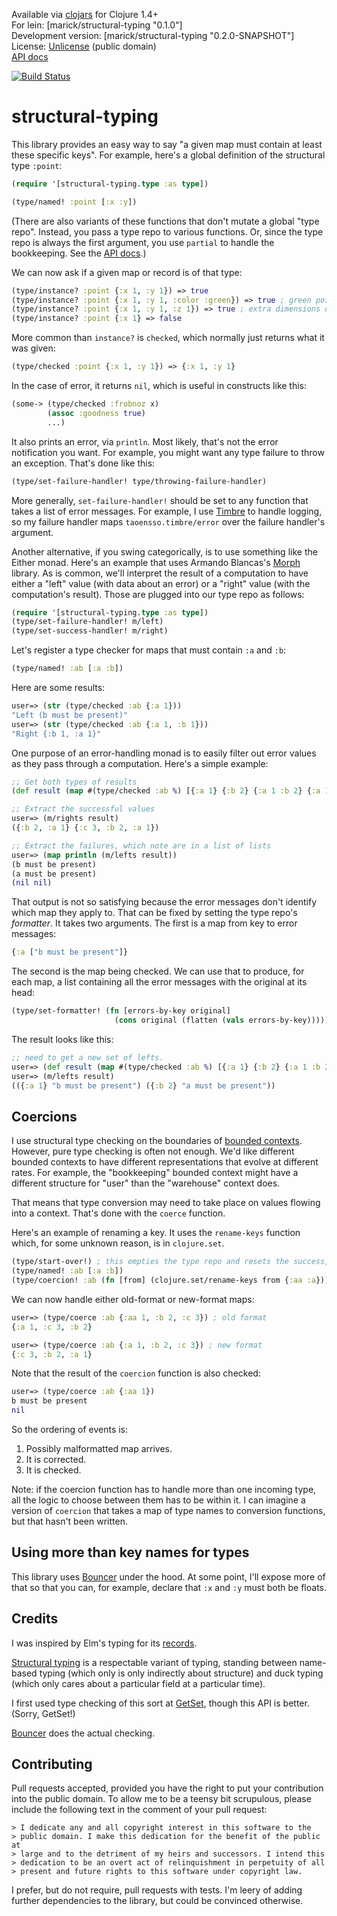 Available via [clojars](https://clojars.org/marick/structural-typing) for Clojure 1.4+  
For lein: [marick/structural-typing "0.1.0"]    
Development version: [marick/structural-typing "0.2.0-SNAPSHOT"]    
License: [Unlicense](http://unlicense.org/) (public domain)        
[API docs](http://marick.github.io/structural-typing/)
 
[![Build Status](https://travis-ci.org/marick/structural-typing.png?branch=master)](https://travis-ci.org/marick/structural-typing)


# structural-typing

This library provides an easy way to say "a given map must contain at
least these specific keys". For example, here's a global definition of the structural type `:point`:

```clojure
(require '[structural-typing.type :as type])

(type/named! :point [:x :y])
```

(There are also variants of these functions that don't mutate a global "type repo". Instead, you pass a type repo to various functions.
Or, since the type repo is always the first argument, you use `partial` to handle the bookkeeping.
See the [API docs](http://marick.github.io/structural-typing/).)


We can now ask if a given map or record is of that type:

```clojure
(type/instance? :point {:x 1, :y 1}) => true
(type/instance? :point {:x 1, :y 1, :color :green}) => true ; green points are points 
(type/instance? :point {:x 1, :y 1, :z 1}) => true ; extra dimensions don't destroy "pointhood"
(type/instance? :point {:x 1} => false
```

More common than `instance?` is `checked`, which normally just returns what it was given:

```clojure
(type/checked :point {:x 1, :y 1}) => {:x 1, :y 1}
```

In the case of error, it returns `nil`, which is useful in constructs like this:

```clojure
(some-> (type/checked :frobnoz x)
        (assoc :goodness true)
        ...)
```

It also prints an error, via `println`. Most likely, that's not the error notification you want.
For example, you might want any type failure to throw an exception. That's done like this:

```clojure 
(type/set-failure-handler! type/throwing-failure-handler)
```

More generally, `set-failure-handler!` should be set to any function that
takes a list of error messages. For example, I use
[Timbre](https://github.com/ptaoussanis/timbre) to handle logging, so my failure handler
maps `taoensso.timbre/error` over the failure handler's argument.

Another alternative, if you swing categorically, is to use something
like the Either monad. Here's an example that uses 
Armando Blancas's [Morph](https://github.com/blancas/morph) library.
As is common, we'll interpret the result of a computation to have
either a "left" value (with data about an error) or a "right" value
(with the computation's result). Those are plugged into our type repo as follows:

```clojure
(require '[structural-typing.type :as type])
(type/set-failure-handler! m/left)
(type/set-success-handler! m/right)
```

Let's register a type checker for maps that must contain `:a` and `:b`:

```clojure
(type/named! :ab [:a :b])
```

Here are some results:
```clojure
user=> (str (type/checked :ab {:a 1}))
"Left (b must be present)"
user=> (str (type/checked :ab {:a 1, :b 1}))
"Right {:b 1, :a 1}"
```

One purpose of an error-handling monad is to easily filter out error values as they pass through a computation. Here's a simple example:

```clojure
;; Get both types of results
(def result (map #(type/checked :ab %) [{:a 1} {:b 2} {:a 1 :b 2} {:a 1 :b 2 :c 3}]))

;; Extract the successful values
user=> (m/rights result)
({:b 2, :a 1} {:c 3, :b 2, :a 1})

;; Extract the failures, which note are in a list of lists
user=> (map println (m/lefts result))
(b must be present)
(a must be present)
(nil nil)
```

That output is not so satisfying because the error messages don't
identify which map they apply to. That can be fixed by setting the
type repo's *formatter*. It takes two arguments. The first is a map
from key to error messages:

```clojure
{:a ["b must be present"]}
```

The second is the map being checked. We can use that to produce, for
each map, a list containing all the error messages with the original at its head:

```clojure
(type/set-formatter! (fn [errors-by-key original]
                       (cons original (flatten (vals errors-by-key)))))
```

The result looks like this:

```clojure
;; need to get a new set of lefts.
user=> (def result (map #(type/checked :ab %) [{:a 1} {:b 2} {:a 1 :b 2} {:a 1 :b 2 :c 3}]))
user=> (m/lefts result)
(({:a 1} "b must be present") ({:b 2} "a must be present"))
```

## Coercions

I use structural type checking on the boundaries of [bounded contexts](http://martinfowler.com/bliki/BoundedContext.html).
However,
pure type checking is often not enough. We'd like different bounded
contexts to have different representations 
that evolve at different rates. For example, the "bookkeeping" bounded context might have a different structure for "user" than the "warehouse" context does.

That means that type
conversion may need to take place on values flowing into a
context. That's done with the `coerce` function.

Here's an example of renaming a key. It uses the `rename-keys` function which, for some unknown reason, is in `clojure.set`.

```clojure
(type/start-over!) ; this empties the type repo and resets the success, failure, and formatter functions.
(type/named! :ab [:a :b])
(type/coercion! :ab (fn [from] (clojure.set/rename-keys from {:aa :a})))
```

We can now handle either old-format or new-format maps:

```clojure
user=> (type/coerce :ab {:aa 1, :b 2, :c 3}) ; old format
{:a 1, :c 3, :b 2}

user=> (type/coerce :ab {:a 1, :b 2, :c 3}) ; new format
{:c 3, :b 2, :a 1}
```

Note that the result of the `coercion` function is also checked:

```clojure
user=> (type/coerce :ab {:aa 1})
b must be present
nil
```

So the ordering of events is:

1. Possibly malformatted map arrives.
2. It is corrected.
3. It is checked.

Note: if the coercion function has to handle more than one incoming
type, all the logic to choose between them has to be within it. I
can imagine a version of `coercion` that takes a map of type names
to conversion functions, but that hasn't been written.

## Using more than key names for types

This library uses [Bouncer](https://github.com/leonardoborges/bouncer)
under the hood. At some point, I'll expose more of that so that you
can, for example, declare that `:x` and `:y` must both be floats.

## Credits

I was inspired by Elm's typing for its [records](http://elm-lang.org/learn/Records.elm).

[Structural typing](http://en.wikipedia.org/wiki/Structural_type_system) is a respectable variant of typing, standing between name-based typing (which only is only indirectly about structure) and duck typing (which only cares about a particular field at a particular time). 

I first used type checking of this sort at
[GetSet](http://getset.com), though this API is better. (Sorry,
GetSet!)

[Bouncer](https://github.com/leonardoborges/bouncer) does the actual checking.

## Contributing

Pull requests accepted, provided you have the right to put your contribution into the public domain.
To allow me to be a teensy bit scrupulous, please include the following text in
the comment of your pull request:

    > I dedicate any and all copyright interest in this software to the
    > public domain. I make this dedication for the benefit of the public at
    > large and to the detriment of my heirs and successors. I intend this
    > dedication to be an overt act of relinquishment in perpetuity of all
    > present and future rights to this software under copyright law.

I prefer, but do not require, pull requests with tests. I'm leery of
adding further dependencies to the library, but could be convinced
otherwise.

